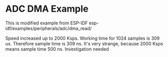# ADC DMA Example
This is modified example from ESP-IDF esp-idf/examples/peripherals/adc/dma_read/

Speed increased up to 2000 Ksps. 
Working time for 1024 samples is 309 us. Therefore sample time is 309 ns. 
It's very strange, because 2000 Ksps means sample time 500 ns. Investigation needed
